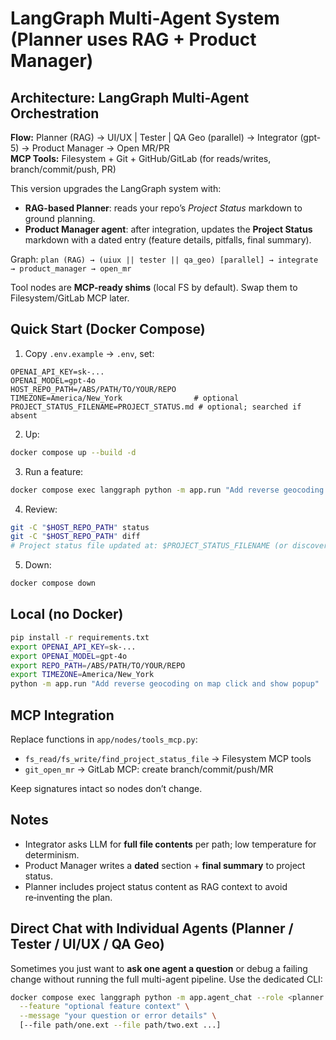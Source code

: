 # LangGraph Multi-Agent System (Planner uses RAG + Product Manager)

## Architecture: LangGraph Multi-Agent Orchestration

**Flow:** Planner (RAG) → UI/UX | Tester | QA Geo (parallel) → Integrator (gpt-5) → Product Manager → Open MR/PR  
**MCP Tools:** Filesystem + Git + GitHub/GitLab (for reads/writes, branch/commit/push, PR)

This version upgrades the LangGraph system with:
- **RAG-based Planner**: reads your repo’s _Project Status_ markdown to ground planning.
- **Product Manager agent**: after integration, updates the **Project Status** markdown with a dated entry (feature details, pitfalls, final summary).

Graph:
`plan (RAG) → (uiux || tester || qa_geo) [parallel] → integrate → product_manager → open_mr`

Tool nodes are **MCP-ready shims** (local FS by default). Swap them to Filesystem/GitLab MCP later.

## Quick Start (Docker Compose)

1) Copy `.env.example` → `.env`, set:
```
OPENAI_API_KEY=sk-...
OPENAI_MODEL=gpt-4o
HOST_REPO_PATH=/ABS/PATH/TO/YOUR/REPO
TIMEZONE=America/New_York                # optional
PROJECT_STATUS_FILENAME=PROJECT_STATUS.md # optional; searched if absent
```

2) Up:
```bash
docker compose up --build -d
```

3) Run a feature:
```bash
docker compose exec langgraph python -m app.run "Add reverse geocoding on map click and show popup"
```

4) Review:
```bash
git -C "$HOST_REPO_PATH" status
git -C "$HOST_REPO_PATH" diff
# Project status file updated at: $PROJECT_STATUS_FILENAME (or discovered file)
```

5) Down:
```bash
docker compose down
```

## Local (no Docker)
```bash
pip install -r requirements.txt
export OPENAI_API_KEY=sk-...
export OPENAI_MODEL=gpt-4o
export REPO_PATH=/ABS/PATH/TO/YOUR/REPO
export TIMEZONE=America/New_York
python -m app.run "Add reverse geocoding on map click and show popup"
```

## MCP Integration
Replace functions in `app/nodes/tools_mcp.py`:
- `fs_read/fs_write/find_project_status_file` → Filesystem MCP tools
- `git_open_mr` → GitLab MCP: create branch/commit/push/MR

Keep signatures intact so nodes don’t change.

## Notes
- Integrator asks LLM for **full file contents** per path; low temperature for determinism.
- Product Manager writes a **dated** section + **final summary** to project status.
- Planner includes project status content as RAG context to avoid re‑inventing the plan.

## Direct Chat with Individual Agents (Planner / Tester / UI/UX / QA Geo)

Sometimes you just want to **ask one agent a question** or debug a failing change without running the full multi-agent pipeline. Use the dedicated CLI:

```bash
docker compose exec langgraph python -m app.agent_chat --role <planner|tester|uiux|qa_geo> \
  --feature "optional feature context" \
  --message "your question or error details" \
  [--file path/one.ext --file path/two.ext ...]
